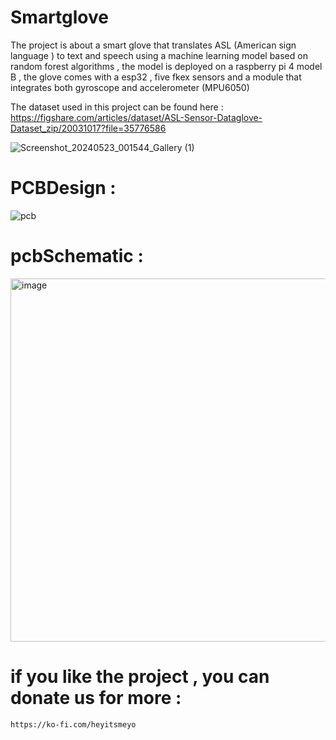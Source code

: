 # Smartglove
The project is about a smart glove that translates ASL (American sign language ) to text and speech using a machine learning model based on random forest algorithms , the model is deployed on a raspberry pi 4 model B  , the glove comes with a esp32 , five fkex sensors and a module that integrates both gyroscope and accelerometer (MPU6050) 

The dataset used in this project can be found here : https://figshare.com/articles/dataset/ASL-Sensor-Dataglove-Dataset_zip/20031017?file=35776586

![Screenshot_20240523_001544_Gallery (1)](https://github.com/heyitsmeyo/Smartglove/assets/140254531/9e024574-e65a-4bb0-b723-5a575ae7da95)



# PCBDesign : 

![pcb ](https://github.com/user-attachments/assets/a4ad2118-f515-4188-a761-8a5253d9840f)


# pcbSchematic :

<img width="581" alt="image" src="https://github.com/user-attachments/assets/a906f87c-519a-4f4d-8824-7a86b3c654e4" />





# if you like the project , you can donate us for more : 

    https://ko-fi.com/heyitsmeyo
